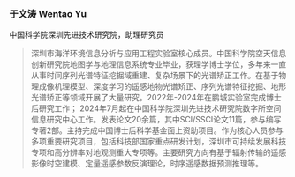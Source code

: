 ### 于文涛 Wentao Yu
中国科学院深圳先进技术研究院，助理研究员

 >深圳市海洋环境信息分析与应用工程实验室核心成员。中国科学院空天信息创新研究院地图学与地理信息系统专业毕业，获理学博士学位，多年来一直从事时间序列光谱特征挖掘域重建、复杂场景下的光谱矫正工作。在基于物理成像机理模型、深度学习的遥感地物光谱矫正、序列光谱特征挖掘、地形光谱矫正等领域开展了大量研究。2022年-2024年在鹏城实验室完成博士后研究工作； 2024年7月起在中国科学院深圳先进技术研究院数字所空间信息研究中心工作。发表论文20余篇，其中SCI/SSCI论文11篇，参与编写专著2部。主持完成中国博士后科学基金面上资助项目。作为核心人员参与多项重要研究项目，包括科技部国家重点研发计划，深圳市可持续发展科技专项和高分辨率对地观测重大专项等。主要研究方向有基于辐射传输的遥感影像时空建模、定量遥感参数反演理论，时序遥感数据预测推理等。